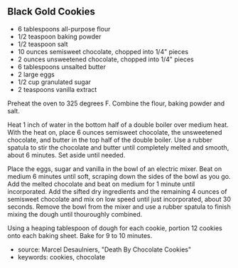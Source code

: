Black Gold Cookies
------------------

- 6 tablespoons all-purpose flour
- 1/2 teaspoon baking powder
- 1/2 teaspoon salt
- 10 ounces semisweet chocolate, chopped into 1/4" pieces
- 2 ounces unsweetened chocolate, chopped into 1/4" pieces
- 6 tablespoons unsalted butter
- 2 large eggs
- 1/2 cup granulated sugar
- 2 teaspoons vanilla extract

Preheat the oven to 325 degrees F.  Combine the flour, baking powder
and salt.

Heat 1 inch of water in the bottom half of a double boiler over medium
heat.  With the heat on, place 6 ounces semisweet chocolate, the
unsweetened chocolate, and butter in the top half of the double
boiler.  Use a rubber spatula to stir the chocolate and butter until
completely melted and smooth, about 6 minutes.  Set aside until
needed.

Place the eggs, sugar and vanilla in the bowl of an electric mixer.
Beat on medium 6 minutes until soft, scraping down the sides of the
bowl as you go.  Add the melted chocolate and beat on medium for 1
minute until incorporated.  Add the sifted dry ingredients and the
remaining 4 ounces of semisweet chocolate and mix on low speed until
just incorporated, about 30 seconds.  Remove the bowl from the mixer
and use a rubber spatula to finish mixing the dough until thouroughly
combined.

Using a heaping tablespoon of dough for each cookie, portion 12
cookies onto each baking sheet.  Bake for 9 to 10 minutes.

- source: Marcel Desaulniers, "Death By Chocolate Cookies"
- keywords: cookies, chocolate
